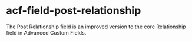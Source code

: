 # acf-field-post-relationship
The Post Relationship field is an improved version to the core Relationship field in Advanced Custom Fields.
